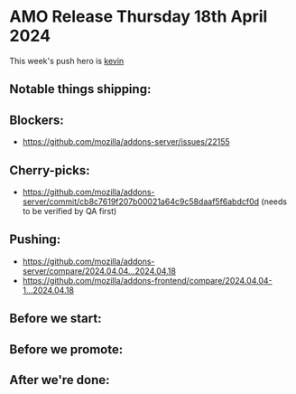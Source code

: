 # AMO Release Thursday 18th April 2024

This week's push hero is [kevin](https://github.com/KevinMind)

## Notable things shipping:

## Blockers:
- https://github.com/mozilla/addons-server/issues/22155

## Cherry-picks:
- https://github.com/mozilla/addons-server/commit/cb8c7619f207b00021a64c9c58daaf5f6abdcf0d (needs to be verified by QA first)

## Pushing:

- https://github.com/mozilla/addons-server/compare/2024.04.04...2024.04.18
- https://github.com/mozilla/addons-frontend/compare/2024.04.04-1...2024.04.18

## Before we start:

## Before we promote:

## After we're done:
